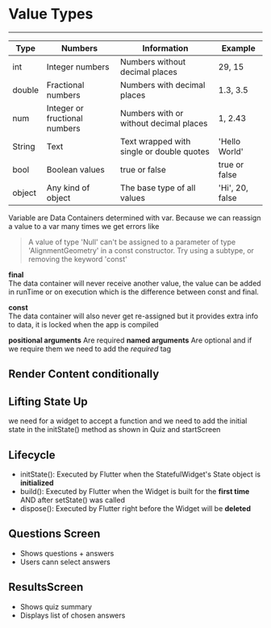 # Value Types
---

| Type  | Numbers | Information  | Example |
| ------------- | ------------- | ------------- | ------------- |
| int  | Integer numbers  | Numbers without decimal places  | 29, 15  |
| double  | Fractional numbers  | Numbers with decimal places | 1.3, 3.5  |
| num  | Integer or fructional numbers  | Numbers with or without decimal places  | 1, 2.43  |
| String  | Text  | Text wrapped with single or double quotes  | 'Hello World'  |
| bool  | Boolean values  | true or false  | true or false  |
|object  | Any kind of object  | The base type of all values  | 'Hi', 20, false  |


Variable are Data Containers determined with var.
Because we can reassign a value to a var many times we get errors like
> A value of type 'Null' can't be assigned to a parameter of type 'AlignmentGeometry' in a const constructor.
Try using a subtype, or removing the keyword 'const'  


**final**  
The data container will never receive another value, the value can be added in runTime or on execution which is the difference between const and final.

**const**  
The data container will also never get re-assigned but it provides extra info to data, it is locked when the app is compiled 

**positional arguments** 
Are required
**named arguments**
Are optional and if we require them we need to add the _required_ tag

## Render Content conditionally


## Lifting State Up
we need for a widget to accept a function
and we need to add the initial state in the 
initState() method as shown in Quiz and startScreen

## Lifecycle
- initState(): Executed by Flutter when the StatefulWidget's State object is **initialized**
- build(): Executed by Flutter when the Widget is built for the **first time** AND after setState() was called
- dispose(): Executed by Flutter right before the Widget will be **deleted** 

## Questions Screen
- Shows questions + answers
- Users cann select answers

## ResultsScreen
- Shows quiz summary
- Displays list of chosen answers

